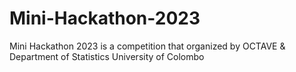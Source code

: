 # Mini-Hackathon-2023
Mini Hackathon 2023 is a competition that organized by OCTAVE &amp; Department of Statistics University of Colombo
